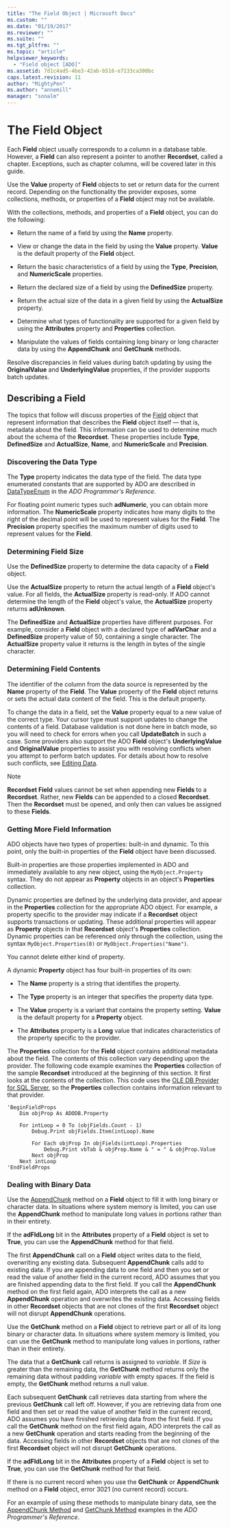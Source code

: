 ```yaml
---
title: "The Field Object | Microsoft Docs"
ms.custom: ""
ms.date: "01/19/2017"
ms.reviewer: ""
ms.suite: ""
ms.tgt_pltfrm: ""
ms.topic: "article"
helpviewer_keywords: 
  - "Field object [ADO]"
ms.assetid: 7d1c4ad5-4be3-42ab-b516-e7133ca300bc
caps.latest.revision: 11
author: "MightyPen"
ms.author: "annemill"
manager: "sonalm"
---
```

# The Field Object
Each **Field** object usually corresponds to a column in a database table. However, a **Field** can also represent a pointer to another **Recordset**, called a chapter. Exceptions, such as chapter columns, will be covered later in this guide.  
  
 Use the **Value** property of **Field** objects to set or return data for the current record. Depending on the functionality the provider exposes, some collections, methods, or properties of a **Field** object may not be available.  
  
 With the collections, methods, and properties of a **Field** object, you can do the following:  
  
-   Return the name of a field by using the **Name** property.  
  
-   View or change the data in the field by using the **Value** property. **Value** is the default property of the **Field** object.  
  
-   Return the basic characteristics of a field by using the **Type**, **Precision**, and **NumericScale** properties.  
  
-   Return the declared size of a field by using the **DefinedSize** property.  
  
-   Return the actual size of the data in a given field by using the **ActualSize** property.  
  
-   Determine what types of functionality are supported for a given field by using the **Attributes** property and **Properties** collection.  
  
-   Manipulate the values of fields containing long binary or long character data by using the **AppendChunk** and **GetChunk** methods.  
  
 Resolve discrepancies in field values during batch updating by using the **OriginalValue** and **UnderlyingValue** properties, if the provider supports batch updates.  
  
## Describing a Field  
 The topics that follow will discuss properties of the [Field](../../../ado/reference/ado-api/field-object.md) object that represent information that describes the **Field** object itself — that is, metadata about the field. This information can be used to determine much about the schema of the **Recordset**. These properties include **Type**, **DefinedSize** and **ActualSize**, **Name**, and **NumericScale** and **Precision**.  
  
### Discovering the Data Type  
 The **Type** property indicates the data type of the field. The data type enumerated constants that are supported by ADO are described in [DataTypeEnum](../../../ado/reference/ado-api/datatypeenum.md) in the *ADO Programmer's Reference*.  
  
 For floating point numeric types such **adNumeric**, you can obtain more information. The **NumericScale** property indicates how many digits to the right of the decimal point will be used to represent values for the **Field**. The **Precision** property specifies the maximum number of digits used to represent values for the **Field**.  
  
### Determining Field Size  
 Use the **DefinedSize** property to determine the data capacity of a **Field** object.  
  
 Use the **ActualSize** property to return the actual length of a **Field** object's value. For all fields, the **ActualSize** property is read-only. If ADO cannot determine the length of the **Field** object's value, the **ActualSize** property returns **adUnknown**.  
  
 The **DefinedSize** and **ActualSize** properties have different purposes. For example, consider a **Field** object with a declared type of **adVarChar** and a **DefinedSize** property value of 50, containing a single character. The **ActualSize** property value it returns is the length in bytes of the single character.  
  
### Determining Field Contents  
 The identifier of the column from the data source is represented by the **Name** property of the **Field**. The **Value** property of the **Field** object returns or sets the actual data content of the field. This is the default property.  
  
 To change the data in a field, set the **Value** property equal to a new value of the correct type. Your cursor type must support updates to change the contents of a field. Database validation is not done here in batch mode, so you will need to check for errors when you call **UpdateBatch** in such a case. Some providers also support the ADO **Field** object's **UnderlyingValue** and **OriginalValue** properties to assist you with resolving conflicts when you attempt to perform batch updates. For details about how to resolve such conflicts, see [Editing Data](../../../ado/guide/data/editing-data.md).  
  
> [!NOTE]
>  **Recordset Field** values cannot be set when appending new **Fields** to a **Recordset**. Rather, new **Fields** can be appended to a closed **Recordset**. Then the **Recordset** must be opened, and only then can values be assigned to these **Fields**.  
  
### Getting More Field Information  
 ADO objects have two types of properties: built-in and dynamic. To this point, only the built-in properties of the **Field** object have been discussed.  
  
 Built-in properties are those properties implemented in ADO and immediately available to any new object, using the `MyObject.Property` syntax. They do not appear as **Property** objects in an object's **Properties** collection.  
  
 Dynamic properties are defined by the underlying data provider, and appear in the **Properties** collection for the appropriate ADO object. For example, a property specific to the provider may indicate if a **Recordset** object supports transactions or updating. These additional properties will appear as **Property** objects in that **Recordset** object's **Properties** collection. Dynamic properties can be referenced only through the collection, using the syntax `MyObject.Properties(0)` or `MyObject.Properties("Name")`.  
  
 You cannot delete either kind of property.  
  
 A dynamic **Property** object has four built-in properties of its own:  
  
-   The **Name** property is a string that identifies the property.  
  
-   The **Type** property is an integer that specifies the property data type.  
  
-   The **Value** property is a variant that contains the property setting. **Value** is the default property for a **Property** object.  
  
-   The **Attributes** property is a **Long** value that indicates characteristics of the property specific to the provider.  
  
 The **Properties** collection for the **Field** object contains additional metadata about the field. The contents of this collection vary depending upon the provider. The following code example examines the **Properties** collection of the sample **Recordset** introduced at the beginning of this section. It first looks at the contents of the collection. This code uses the [OLE DB Provider for SQL Server](../../../ado/guide/appendixes/microsoft-ole-db-provider-for-sql-server.md), so the **Properties** collection contains information relevant to that provider.  
  
```  
'BeginFieldProps  
    Dim objProp As ADODB.Property  
  
    For intLoop = 0 To (objFields.Count - 1)  
        Debug.Print objFields.Item(intLoop).Name  
  
        For Each objProp In objFields(intLoop).Properties  
            Debug.Print vbTab & objProp.Name & " = " & objProp.Value  
        Next objProp  
    Next intLoop  
'EndFieldProps  
```  
  
### Dealing with Binary Data  
 Use the [AppendChunk](../../../ado/reference/ado-api/appendchunk-method-ado.md) method on a **Field** object to fill it with long binary or character data. In situations where system memory is limited, you can use the **AppendChunk** method to manipulate long values in portions rather than in their entirety.  
  
 If the **adFldLong** bit in the **Attributes** property of a **Field** object is set to **True**, you can use the **AppendChunk** method for that field.  
  
 The first **AppendChunk** call on a **Field** object writes data to the field, overwriting any existing data. Subsequent **AppendChunk** calls add to existing data. If you are appending data to one field and then you set or read the value of another field in the current record, ADO assumes that you are finished appending data to the first field. If you call the **AppendChunk** method on the first field again, ADO interprets the call as a new **AppendChunk** operation and overwrites the existing data. Accessing fields in other **Recordset** objects that are not clones of the first **Recordset** object will not disrupt **AppendChunk** operations.  
  
 Use the **GetChunk** method on a **Field** object to retrieve part or all of its long binary or character data. In situations where system memory is limited, you can use the **GetChunk** method to manipulate long values in portions, rather than in their entirety.  
  
 The data that a **GetChunk** call returns is assigned to *variable*. If *Size* is greater than the remaining data, the **GetChunk** method returns only the remaining data without padding *variable* with empty spaces. If the field is empty, the **GetChunk** method returns a null value.  
  
 Each subsequent **GetChunk** call retrieves data starting from where the previous **GetChunk** call left off. However, if you are retrieving data from one field and then set or read the value of another field in the current record, ADO assumes you have finished retrieving data from the first field. If you call the **GetChunk** method on the first field again, ADO interprets the call as a new **GetChunk** operation and starts reading from the beginning of the data. Accessing fields in other **Recordset** objects that are not clones of the first **Recordset** object will not disrupt **GetChunk** operations.  
  
 If the **adFldLong** bit in the **Attributes** property of a **Field** object is set to **True**, you can use the **GetChunk** method for that field.  
  
 If there is no current record when you use the **GetChunk** or **AppendChunk** method on a **Field** object, error 3021 (no current record) occurs.  
  
 For an example of using these methods to manipulate binary data, see the [AppendChunk Method](../../../ado/reference/ado-api/appendchunk-method-ado.md) and [GetChunk Method](../../../ado/reference/ado-api/getchunk-method-ado.md) examples in the *ADO Programmer's Reference*.